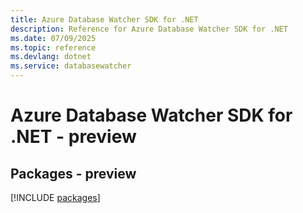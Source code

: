 ```yaml
---
title: Azure Database Watcher SDK for .NET
description: Reference for Azure Database Watcher SDK for .NET
ms.date: 07/09/2025
ms.topic: reference
ms.devlang: dotnet
ms.service: databasewatcher
---
```

# Azure Database Watcher SDK for .NET - preview
## Packages - preview
[!INCLUDE [packages](database-watcher-index.md)]